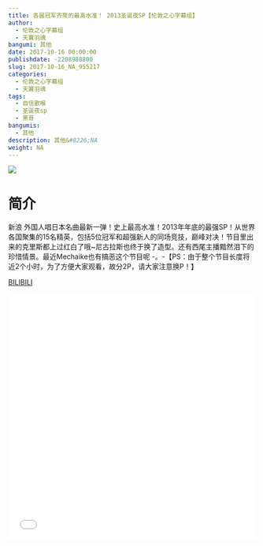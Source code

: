 ```yaml
---
title: 各届冠军齐聚的最高水准！ 2013圣诞夜SP【伦敦之心字幕组】
author: 
  - 伦敦之心字幕组
  - 天翼羽魂
bangumi: 其他
date: 2017-10-16 00:00:00
publishdate: -2208988800
slug: 2017-10-16_NA_955217
categories: 
  - 伦敦之心字幕组
  - 天翼羽魂
tags: 
  - 自信歌喉
  - 圣诞夜sp
  - 黑哥
bangumis: 
  - 其他
description: 其他&#8226;NA
weight: NA
---
```


![](https://i.imgur.com/CeR45dl.jpg)

# 简介  
新浪 外国人唱日本名曲最新一弹！史上最高水准！2013年年底的最强SP！从世界各国聚集的15名精英，包括5位冠军和超强新人的同场竞技，巅峰对决！节目里出来的克里斯都上过红白了哦~尼古拉斯也终于换了造型。还有西尾主播黯然泪下的珍惜情景。最近Mechaike也有搞恶这个节目呢 -。-【PS：由于整个节目长度将近2个小时，为了方便大家观看，故分2P，请大家注意换P！】

  [BILIBILI](https://www.bilibili.com/video/av955217/)


<div class="vcontainer">  <iframe class='video' src="//www.bilibili.com/html/html5player.html?cid=1382849&aid=955217" width="100%" height="500" frameborder="0" allowfullscreen="allowfullscreen"></iframe></div>
